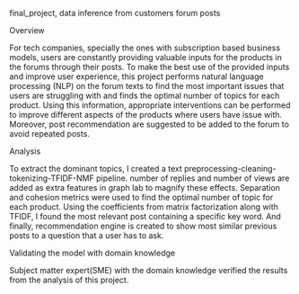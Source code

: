 final_project, data inference from customers forum posts

Overview

For tech companies, specially the ones with subscription based business models, users are constantly providing valuable inputs for the products in the forums through their posts. To make the best use of the provided inputs and improve user experience, this project performs natural language processing (NLP) on the forum texts to find the most important issues that users are struggling with and finds the optimal number of topics for each product. Using this information, appropriate interventions can be performed to improve different aspects of the products where users have issue with. Moreover, post recommendation are suggested to be added to the forum to avoid repeated posts.

Analysis

To extract the dominant topics, I created a text preprocessing-cleaning-tokenizing-TFIDF-NMF pipeline. number of replies and number of views are added as extra features in graph lab to magnify these effects. Separation and cohesion metrics were used to find the optimal number of topic for each product. Using the coefficients from matrix factorization along with TFIDF, I found the most relevant post containing a specific key word. And finally, recommendation engine is created to show most similar previous posts to a question that a user has to ask.

Validating the model with domain knowledge

Subject matter expert(SME) with the domain knowledge verified the results from the analysis of this project.
